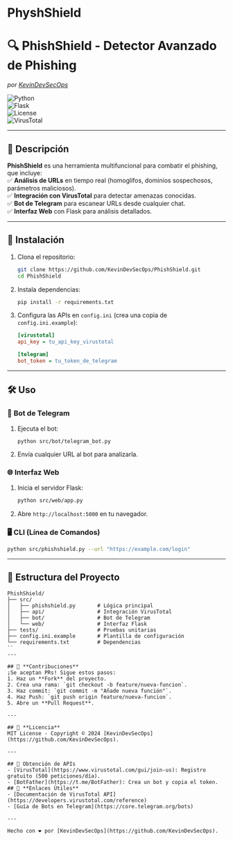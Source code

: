 # PhyshShield
# 🔍 **PhishShield** - Detector Avanzado de Phishing  
*por [KevinDevSecOps](https://github.com/KevinDevSecOps)*  

![Python](https://img.shields.io/badge/Python-3.8%2B-blue)  
![Flask](https://img.shields.io/badge/Flask-2.0-green)  
![License](https://img.shields.io/badge/License-MIT-red)  
![VirusTotal](https://img.shields.io/badge/Integración-VirusTotal-yellow)  

---

## 📌 **Descripción**  
**PhishShield** es una herramienta multifuncional para combatir el phishing, que incluye:  
✅ **Análisis de URLs** en tiempo real (homoglifos, dominios sospechosos, parámetros maliciosos).  
✅ **Integración con VirusTotal** para detectar amenazas conocidas.  
✅ **Bot de Telegram** para escanear URLs desde cualquier chat.  
✅ **Interfaz Web** con Flask para análisis detallados.  

---

## 🚀 **Instalación**  
1. Clona el repositorio:  
   ```bash
   git clone https://github.com/KevinDevSecOps/PhishShield.git
   cd PhishShield
   ```  
2. Instala dependencias:  
   ```bash
   pip install -r requirements.txt
   ```  
3. Configura las APIs en `config.ini` (crea una copia de `config.ini.example`):  
   ```ini
   [virustotal]
   api_key = tu_api_key_virustotal

   [telegram]
   bot_token = tu_token_de_telegram
   ```  

---

## 🛠 **Uso**  

### 🤖 **Bot de Telegram**  
1. Ejecuta el bot:  
   ```bash
   python src/bot/telegram_bot.py
   ```  
2. Envía cualquier URL al bot para analizarla.  

### 🌐 **Interfaz Web**  
1. Inicia el servidor Flask:  
   ```bash
   python src/web/app.py
   ```  
2. Abre `http://localhost:5000` en tu navegador.  

### 🖥 **CLI (Línea de Comandos)**  
```bash
python src/phishshield.py --url "https://example.com/login"
```  

---

## 📂 **Estructura del Proyecto**  
```
PhishShield/
├── src/
│   ├── phishshield.py       # Lógica principal
│   ├── api/                 # Integración VirusTotal
│   ├── bot/                 # Bot de Telegram
│   └── web/                 # Interfaz Flask
├── tests/                   # Pruebas unitarias
├── config.ini.example       # Plantilla de configuración
└── requirements.txt         # Dependencias
`` 
---

## 🤝 **Contribuciones**  
¡Se aceptan PRs! Sigue estos pasos:  
1. Haz un **Fork** del proyecto.  
2. Crea una rama: `git checkout -b feature/nueva-funcion`.  
3. Haz commit: `git commit -m "Añade nueva función"`.  
4. Haz Push: `git push origin feature/nueva-funcion`.  
5. Abre un **Pull Request**.  

---

## 📜 **Licencia**  
MIT License - Copyright © 2024 [KevinDevSecOps](https://github.com/KevinDevSecOps).  

---

## 🔑 Obtención de APIs  
- [VirusTotal](https://www.virustotal.com/gui/join-us): Registro gratuito (500 peticiones/día).  
- [BotFather](https://t.me/BotFather): Crea un bot y copia el token.
## 🔗 **Enlaces Útiles**  
- [Documentación de VirusTotal API](https://developers.virustotal.com/reference)  
- [Guía de Bots en Telegram](https://core.telegram.org/bots)  

---

Hecho con ❤️ por [KevinDevSecOps](https://github.com/KevinDevSecOps).  
```
